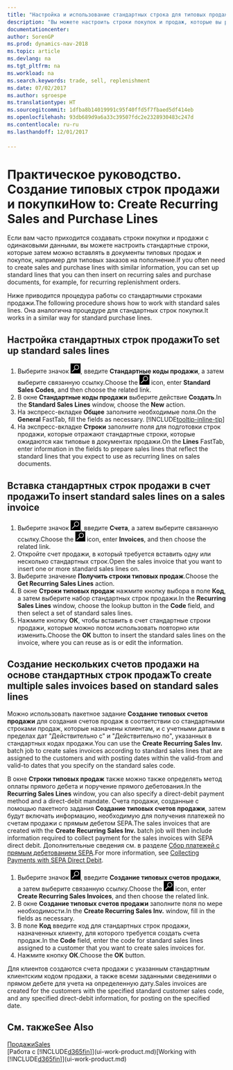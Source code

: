```yaml
---
title: "Настройка и использование стандартных строка для типовых продаж и покупок"
description: "Вы можете настроить строки покупок и продаж, которые вы регулярно осуществляете, а затем вставлять их в документы продажи и покупки, чтобы быстро заполнять строки стандартной информацией."
documentationcenter: 
author: SorenGP
ms.prod: dynamics-nav-2018
ms.topic: article
ms.devlang: na
ms.tgt_pltfrm: na
ms.workload: na
ms.search.keywords: trade, sell, replenishment
ms.date: 07/02/2017
ms.author: sgroespe
ms.translationtype: HT
ms.sourcegitcommit: 1dfba8b14019991c95f40ffd5f7fbaed5df414eb
ms.openlocfilehash: 93db689d9a6a33c39507fdc2e2328930483c247d
ms.contentlocale: ru-ru
ms.lasthandoff: 12/01/2017

---
```

# <a name="how-to-create-recurring-sales-and-purchase-lines"></a><span data-ttu-id="fb539-103">Практическое руководство. Создание типовых строк продажи и покупки</span><span class="sxs-lookup"><span data-stu-id="fb539-103">How to: Create Recurring Sales and Purchase Lines</span></span>
<span data-ttu-id="fb539-104">Если вам часто приходится создавать строки покупки и продажи с одинаковыми данными, вы можете настроить стандартные строки, которые затем можно вставлять в документы типовых продаж и покупок, например для типовых заказов на пополнение.</span><span class="sxs-lookup"><span data-stu-id="fb539-104">If you often need to create sales and purchase lines with similar information, you can set up standard lines that you can then insert on recurring sales and purchase documents, for example, for recurring replenishment orders.</span></span>  

<span data-ttu-id="fb539-105">Ниже приводится процедура работы со стандартными строками продажи.</span><span class="sxs-lookup"><span data-stu-id="fb539-105">The following procedure shows how to work with standard sales lines.</span></span> <span data-ttu-id="fb539-106">Она аналогична процедуре для стандартных строк покупки.</span><span class="sxs-lookup"><span data-stu-id="fb539-106">It works in a similar way for standard purchase lines.</span></span>  

## <a name="to-set-up-standard-sales-lines"></a><span data-ttu-id="fb539-107">Настройка стандартных строк продажи</span><span class="sxs-lookup"><span data-stu-id="fb539-107">To set up standard sales lines</span></span>  
1. <span data-ttu-id="fb539-108">Выберите значок ![Поиск страницы или отчета](media/ui-search/search_small.png "Значок поиска страницы или отчета"), введите **Стандартные коды продажи**, а затем выберите связанную ссылку.</span><span class="sxs-lookup"><span data-stu-id="fb539-108">Choose the ![Search for Page or Report](media/ui-search/search_small.png "Search for Page or Report icon") icon, enter **Standard Sales Codes**, and then choose the related link.</span></span>  
2. <span data-ttu-id="fb539-109">В окне **Стандартные коды продажи** выберите действие **Создать**.</span><span class="sxs-lookup"><span data-stu-id="fb539-109">In the **Standard Sales Lines** window, choose the **New** action.</span></span>  
3. <span data-ttu-id="fb539-110">На экспресс-вкладке **Общее** заполните необходимые поля.</span><span class="sxs-lookup"><span data-stu-id="fb539-110">On the **General** FastTab, fill the fields as necessary.</span></span> [!INCLUDE[tooltip-inline-tip](includes/tooltip-inline-tip_md.md)]  
4. <span data-ttu-id="fb539-111">На экспресс-вкладке **Строки** заполните поля для подготовки строк продажи, которые отражают стандартные строки, которые ожидаются как типовые в документах продажи.</span><span class="sxs-lookup"><span data-stu-id="fb539-111">On the **Lines** FastTab, enter information in the fields to prepare sales lines that reflect the standard lines that you expect to use as recurring lines on sales documents.</span></span>  

## <a name="to-insert-standard-sales-lines-on-a-sales-invoice"></a><span data-ttu-id="fb539-112">Вставка стандартных строк продажи в счет продажи</span><span class="sxs-lookup"><span data-stu-id="fb539-112">To insert standard sales lines on a sales invoice</span></span>
1. <span data-ttu-id="fb539-113">Выберите значок ![Поиск страницы или отчета](media/ui-search/search_small.png "Значок поиска страницы или отчета"), введите **Счета**, а затем выберите связанную ссылку.</span><span class="sxs-lookup"><span data-stu-id="fb539-113">Choose the ![Search for Page or Report](media/ui-search/search_small.png "Search for Page or Report icon") icon, enter **Invoices**, and then choose the related link.</span></span>
2. <span data-ttu-id="fb539-114">Откройте счет продажи, в который требуется вставить одну или несколько стандартных строк.</span><span class="sxs-lookup"><span data-stu-id="fb539-114">Open the sales invoice that you want to insert one or more standard sales lines on.</span></span>
3. <span data-ttu-id="fb539-115">Выберите значение **Получить строки типовых продаж**.</span><span class="sxs-lookup"><span data-stu-id="fb539-115">Choose the **Get Recurring Sales Lines** action.</span></span>
4. <span data-ttu-id="fb539-116">В окне **Строки типовых продаж** нажмите кнопку выбора в поле **Код**, а затем выберите набор стандартных строк продажи.</span><span class="sxs-lookup"><span data-stu-id="fb539-116">In the **Recurring Sales Lines** window, choose the lookup button in the **Code** field, and then select a set of standard sales lines.</span></span>
5. <span data-ttu-id="fb539-117">Нажмите кнопку **ОК**, чтобы вставить в счет стандартные строки продажи, которые можно потом использовать повторно или изменить.</span><span class="sxs-lookup"><span data-stu-id="fb539-117">Choose the **OK** button to insert the standard sales lines on the invoice, where you can reuse as is or edit the information.</span></span>

## <a name="to-create-multiple-sales-invoices-based-on-standard-sales-lines"></a><span data-ttu-id="fb539-118">Создание нескольких счетов продажи на основе стандартных строк продаж</span><span class="sxs-lookup"><span data-stu-id="fb539-118">To create multiple sales invoices based on standard sales lines</span></span>
<span data-ttu-id="fb539-119">Можно использовать пакетное задание **Создание типовых счетов продажи** для создания счетов продаж в соответствии со стандартными строками продаж, которые назначены клиентам, и с учетными датами в пределах дат "Действительно с" и "Действительно по", указанных в стандартных кодах продажи.</span><span class="sxs-lookup"><span data-stu-id="fb539-119">You can use the **Create Recurring Sales Inv.** batch job to create sales invoices according to standard sales lines that are assigned to the customers and with posting dates within the valid-from and valid-to dates that you specify on the standard sales code.</span></span>

<span data-ttu-id="fb539-120">В окне **Строки типовых продаж** также можно также определять метод оплаты прямого дебета и поручение прямого дебетования.</span><span class="sxs-lookup"><span data-stu-id="fb539-120">In the **Recurring Sales Lines** window, you can also specify a direct-debit payment method and a direct-debit mandate.</span></span> <span data-ttu-id="fb539-121">Счета продажи, созданные с помощью пакетного задания **Создание типовых счетов продажи**, затем будут включать информацию, необходимую для получения платежей по счетам продажи с прямым дебетом SEPA.</span><span class="sxs-lookup"><span data-stu-id="fb539-121">The sales invoices that are created with the **Create Recurring Sales Inv.** batch job will then include information required to collect payment for the sales invoices with SEPA direct debit.</span></span> <span data-ttu-id="fb539-122">Дополнительные сведения см. в разделе [Сбор платежей с прямым дебетованием SEPA](finance-collect-payments-with-sepa-direct-debit.md).</span><span class="sxs-lookup"><span data-stu-id="fb539-122">For more information, see [Collecting Payments with SEPA Direct Debit](finance-collect-payments-with-sepa-direct-debit.md).</span></span>

1. <span data-ttu-id="fb539-123">Выберите значок ![Поиск страницы или отчета](media/ui-search/search_small.png "Значок поиска страницы или отчета"), введите **Создание типовых счетов продажи**, а затем выберите связанную ссылку.</span><span class="sxs-lookup"><span data-stu-id="fb539-123">Choose the ![Search for Page or Report](media/ui-search/search_small.png "Search for Page or Report icon") icon, enter **Create Recurring Sales Invoices**, and then choose the related link.</span></span>
2. <span data-ttu-id="fb539-124">В окне **Создание типовых счетов продажи** заполните поля по мере необходимости.</span><span class="sxs-lookup"><span data-stu-id="fb539-124">In the **Create Recurring Sales Inv.** window, fill in the fields as necessary.</span></span>
3. <span data-ttu-id="fb539-125">В поле **Код** введите код для стандартных строк продажи, назначенных клиенту, для которого требуется создать счета продаж.</span><span class="sxs-lookup"><span data-stu-id="fb539-125">In the **Code** field, enter the code for standard sales lines assigned to a customer that you want to create sales invoices for.</span></span>
4. <span data-ttu-id="fb539-126">Нажмите кнопку **ОК**.</span><span class="sxs-lookup"><span data-stu-id="fb539-126">Choose the **OK** button.</span></span>

<span data-ttu-id="fb539-127">Для клиентов создаются счета продажи с указанным стандартным клиентским кодом продажи, а также всеми заданными сведениями о прямом дебете для учета на определенную дату.</span><span class="sxs-lookup"><span data-stu-id="fb539-127">Sales invoices are created for the customers with the specified standard customer sales code, and any specified direct-debit information, for posting on the specified date.</span></span>

## <a name="see-also"></a><span data-ttu-id="fb539-128">См. также</span><span class="sxs-lookup"><span data-stu-id="fb539-128">See Also</span></span>  
[<span data-ttu-id="fb539-129">Продажи</span><span class="sxs-lookup"><span data-stu-id="fb539-129">Sales</span></span>](sales-manage-sales.md)  
<span data-ttu-id="fb539-130">[Работа с [!INCLUDE[d365fin](includes/d365fin_md.md)]](ui-work-product.md)</span><span class="sxs-lookup"><span data-stu-id="fb539-130">[Working with [!INCLUDE[d365fin](includes/d365fin_md.md)]](ui-work-product.md)</span></span>

